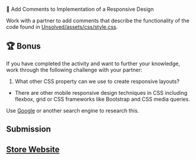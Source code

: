 📐 Add Comments to Implementation of a Responsive Design

Work with a partner to add comments that describe the functionality of the code found in [Unsolved/assets/css/style.css](./Unsolved/assets/css/style.css).


## 🏆 Bonus
If you have completed the activity and want to further your knowledge, work through the following challenge with your partner:
1. What other CSS property can we use to create responsive layouts?
* There are other mobile responsive design techniques in CSS including flexbox, grid or CSS frameworks like Bootstrap and CSS media queries.

Use [Google](https://www.google.com) or another search engine to research this.

## Submission
[Store Website](https://bslockhart.github.io/Class-Activity-03-Responsive-Design/)
---

